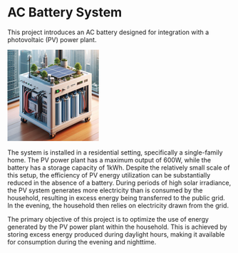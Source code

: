 # AC Battery System

This project introduces an AC battery designed for integration with a photovoltaic (PV) power plant. 

![AC Battery generated image](https://github.com/cdeck3r/acbattery/blob/gh-pages/assets/img/acbattery_genimg_small.png)

The system is installed in a residential setting, specifically a single-family home. The PV power plant has a maximum output of 600W, while the battery has a storage capacity of 1kWh. Despite the relatively small scale of this setup, the efficiency of PV energy utilization can be substantially reduced in the absence of a battery. During periods of high solar irradiance, the PV system generates more electricity than is consumed by the household, resulting in excess energy being transferred to the public grid. In the evening, the household then relies on electricity drawn from the grid. 

The primary objective of this project is to optimize the use of energy generated by the PV power plant within the household. This is achieved by storing excess energy produced during daylight hours, making it available for consumption during the evening and nighttime. 



